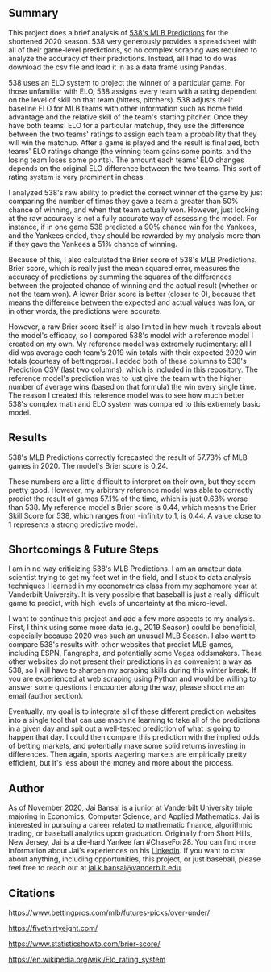 ## Summary
This project does a brief analysis of [538's MLB Predictions](https://projects.fivethirtyeight.com/2020-mlb-predictions/games/) for the shortened 2020 season. 538 very generously provides a spreadsheet with all of their game-level predictions, so no complex scraping was required to analyze the accuracy of their predictions. Instead, all I had to do was download the csv file and load it in as a data frame using Pandas. 

538 uses an ELO system to project the winner of a particular game. For those unfamiliar with ELO, 538 assigns every team with a rating dependent on the level of skill on that team (hitters, pitchers). 538 adjusts their baseline ELO for MLB teams with other information such as home field advantage and the relative skill of the team's starting pitcher. Once they have both teams' ELO for a particular matchup, they use the difference between the two teams' ratings to assign each team a probability that they will win the matchup. After a game is played and the result is finalized, both teams' ELO ratings change (the winning team gains some points, and the losing team loses some points). The amount each teams' ELO changes depends on the original ELO difference between the two teams. This sort of rating system is very prominent in chess. 

I analyzed 538's raw ability to predict the correct winner of the game by just comparing the number of times they gave a team a greater than 50% chance of winning, and when that team actually won. However, just looking at the raw accuracy is not a fully accurate way of assessing the model. For instance, if in one game 538 predicted a 90% chance win for the Yankees, and the Yankees ended, they should be rewarded by my analysis more than if they gave the Yankees a 51% chance of winning. 

Because of this, I also calculated the Brier score of 538's MLB Predictions. Brier score, which is really just the mean squared error, measures the accuracy of predictions by summing the squares of the differences between the projected chance of winning and the actual result (whether or not the team won). A lower Brier score is better (closer to 0), because that means the difference between the expected and actual values was low, or in other words, the predictions were accurate. 

However, a raw Brier score itself is also limited in how much it reveals about the model's efficacy, so I compared 538's model with a reference model I created on my own. My reference model was extremely rudimentary: all I did was average each team's 2019 win totals with their expected 2020 win totals (courtesy of bettingpros). I added both of these columns to 538's Prediction CSV (last two columns), which is included in this repository. The reference model's prediction was to just give the team with the higher number of average wins (based on that formula) the win every single time. The reason I created this reference model was to see how much better 538's complex math and ELO system was compared to this extremely basic model.

## Results
538's MLB Predictions correctly forecasted the result of 57.73% of MLB games in 2020. The model's Brier score is 0.24. 

These numbers are a little difficult to interpret on their own, but they seem pretty good. However, my arbitrary reference model was able to correctly predict the result of games 57.1% of the time, which is just 0.63% worse than 538. My reference model's Brier score is 0.44, which means the Brier Skill Score for 538, which ranges from -infinity to 1, is 0.44. A value close to 1 represents a strong predictive model.

## Shortcomings & Future Steps 
I am in no way criticizing 538's MLB Predictions. I am an amateur data scientist trying to get my feet wet in the field, and I stuck to data analysis techniques I learned in my econometrics class from my sophomore year at Vanderbilt University. It is very possible that baseball is just a really difficult game to predict, with high levels of uncertainty at the micro-level. 

I want to continue this project and add a few more aspects to my analysis. First, I think using some more data (e.g., 2019 Season) could be beneficial, especially because 2020 was such an unusual MLB Season. I also want to compare 538's results with other websites that predict MLB games, including ESPN, Fangraphs, and potentially some Vegas oddsmakers. These other websites do not present their predictions in as convenient a way as 538, so I will have to sharpen my scraping skills during this winter break. If you are experienced at web scraping using Python and would be willing to answer some questions I encounter along the way, please shoot me an email (author section). 

Eventually, my goal is to integrate all of these different prediction websites into a single tool that can use machine learning to take all of the predictions in a given day and spit out a well-tested prediction of what is going to happen that day. I could then compare this prediction with the implied odds of betting markets, and potentially make some solid returns investing in differences. Then again, sports wagering markets are empirically pretty efficient, but it's less about the money and more about the process.  

## Author
As of November 2020, Jai Bansal is a junior at Vanderbilt University triple majoring in Economics, Computer Science, and Applied Mathematics. Jai is interested in pursuing a career related to mathematic finance, algorithmic trading, or baseball analytics upon graduation. Originally from Short Hills, New Jersey, Jai is a die-hard Yankee fan #ChaseFor28. You can find more information about Jai's experiences on his [Linkedin](https://www.linkedin.com/in/jai-bansal-ba1b79178/). If you want to chat about anything, including opportunities, this project, or just baseball, please feel free to reach out at jai.k.bansal@vanderbilt.edu. 

## Citations
https://www.bettingpros.com/mlb/futures-picks/over-under/

https://fivethirtyeight.com/

https://www.statisticshowto.com/brier-score/

https://en.wikipedia.org/wiki/Elo_rating_system

